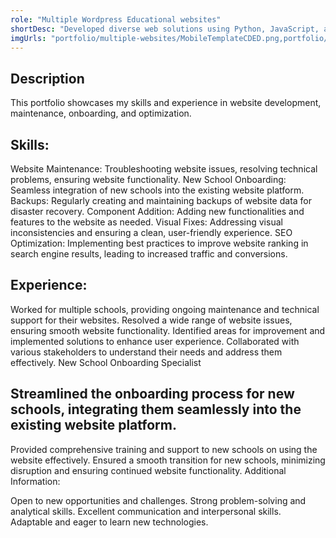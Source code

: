 ```yaml
---
role: "Multiple Wordpress Educational websites"
shortDesc: "Developed diverse web solutions using Python, JavaScript, and PHP, including Node.js-based RESTful API's"
imgUrls: "portfolio/multiple-websites/MobileTemplateCDED.png,portfolio/multiple-websites/img4.jpg,portfolio/multiple-websites/img2.jpg,portfolio/multiple-websites/img3.jpg,portfolio/multiple-websites/img1.jpg"
---
```

## Description
This portfolio showcases my skills and experience in website development, maintenance, onboarding, and optimization.

## Skills:
Website Maintenance: Troubleshooting website issues, resolving technical problems, ensuring website functionality.
New School Onboarding: Seamless integration of new schools into the existing website platform.
Backups: Regularly creating and maintaining backups of website data for disaster recovery.
Component Addition: Adding new functionalities and features to the website as needed.
Visual Fixes: Addressing visual inconsistencies and ensuring a clean, user-friendly experience.
SEO Optimization: Implementing best practices to improve website ranking in search engine results, leading to increased traffic and conversions.
## Experience:
Worked for multiple schools, providing ongoing maintenance and technical support for their websites.
Resolved a wide range of website issues, ensuring smooth website functionality.
Identified areas for improvement and implemented solutions to enhance user experience.
Collaborated with various stakeholders to understand their needs and address them effectively.
New School Onboarding Specialist
## Streamlined the onboarding process for new schools, integrating them seamlessly into the existing website platform.
Provided comprehensive training and support to new schools on using the website effectively.
Ensured a smooth transition for new schools, minimizing disruption and ensuring continued website functionality.
Additional Information:

Open to new opportunities and challenges.
Strong problem-solving and analytical skills.
Excellent communication and interpersonal skills.
Adaptable and eager to learn new technologies.
